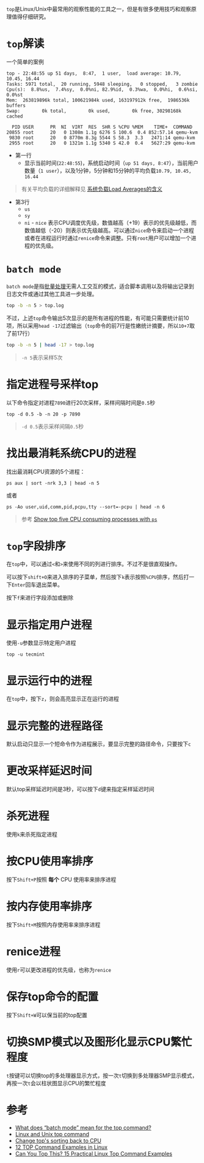 `top`是Linux/Unix中最常用的观察性能的工具之一，但是有很多使用技巧和观察原理值得仔细研究。

# `top`解读

一个简单的案例

```
top - 22:48:55 up 51 days,  8:47,  1 user,  load average: 10.79, 10.45, 16.44
Tasks: 5971 total,  20 running, 5948 sleeping,   0 stopped,   3 zombie
Cpu(s):  8.8%us,  7.4%sy,  0.0%ni, 82.9%id,  0.3%wa,  0.0%hi,  0.6%si,  0.0%st
Mem:  263819896k total, 100621984k used, 163197912k free,  1986536k buffers
Swap:        0k total,        0k used,        0k free, 30298168k cached

  PID USER      PR  NI  VIRT  RES  SHR S %CPU %MEM    TIME+  COMMAND
20855 root      20   0 1308m 1.1g 6276 S 100.6  0.4 852:57.14 qemu-kvm
 9830 root      20   0 8770m 8.3g 5544 S 58.3  3.3   2471:14 qemu-kvm
 2955 root      20   0 1321m 1.1g 5340 S 42.0  0.4   5627:29 qemu-kvm
```

* 第一行
  * 显示当前时间(`22:48:55`)，系统启动时间（`up 51 days, 8:47`），当前用户数量（`1 user`），以及1分钟，5分钟和15分钟的平均负载`10.79, 10.45, 16.44`

> 有关平均负载的详细解释见 [系统负载Load Averages的含义](../../kernel/cpu/system_load_averages)

* 第3行
  * `us`
  * `sy`
  * `ni` - `nice` 表示CPU调度优先级，数值越高（+19）表示的优先级越低，而数值越低（-20）则表示优先级越高。可以通过`nice`命令来启动一个进程或者在进程运行时通过`renice`命令来调整。只有`root`用户可以增加一个进程的优先级。

# `batch mode`

`batch mode`是指[批量处理](https://en.wikipedia.org/wiki/Batch_processing)无需人工交互的模式，适合脚本调用以及将输出记录到日志文件或通过其他工具进一步处理。

```bash
top -b -n 5 > top.log
```

不过，上述`top`命令输出5次显示的是所有进程的性能，有可能只需要统计前10项，所以采用`head -17`过滤输出（`top`命令的前7行是性嫩统计摘要，所以`10+7`取了前17行）

```bash
top -b -n 5 | head -17 > top.log
```

> `-n 5`表示采样5次

# 指定进程号采样top

以下命令指定对进程`7890`进行20次采样，采样间隔时间是`0.5`秒

```
top -d 0.5 -b -n 20 -p 7890
```

> `-d 0.5`表示采样间隔`0.5`秒

# 找出最消耗系统CPU的进程

找出最消耗CPU资源的5个进程：

```
ps aux | sort -nrk 3,3 | head -n 5
```

或者

```
ps -Ao user,uid,comm,pid,pcpu,tty --sort=-pcpu | head -n 6
```

> 参考 [Show top five CPU consuming processes with `ps`](http://unix.stackexchange.com/questions/13968/show-top-five-cpu-consuming-processes-with-ps)

# `top`字段排序

在`top`中，可以通过`<`和`>`来使用不同的列进行排序。不过不是很直观操作。

可以按下`shift+O`来进入排序的子菜单，然后按下`k`表示按照`%CPU`排序，然后打一下`Enter`回车退出菜单。

按下`f`来进行字段添加或删除

# 显示指定用户进程

使用`-u`参数显示特定用户进程

```
top -u tecmint
```

# 显示运行中的进程

在`top`中，按下`z`，则会高亮显示正在运行的进程

# 显示完整的进程路径

默认启动只显示一个短命令作为进程展示，要显示完整的路径命令，只要按下`c`

# 更改采样延迟时间

默认top采样延迟时间是3秒，可以按下`d`键来指定采样延迟时间

# 杀死进程

使用`k`来杀死指定进程

# 按CPU使用率排序

按下`Shift+P`按照 **每个** CPU 使用率来排序进程

# 按内存使用率排序

按下`Shift+M`按照内存使用率来排序进程

# renice进程

使用`r`可以更改进程的优先级，也称为`renice`

# 保存top命令的配置

按下`Shift+W`可以保当前的top配置

# 切换SMP模式以及图形化显示CPU繁忙程度

`t`按键可以切换top的多处理器显示方式，按一次`t`切换到多处理器SMP显示模式，再按一次`t`会以柱状图显示CPU的繁忙程度

# 参考

* [What does “batch mode” mean for the top command?](http://unix.stackexchange.com/questions/138484/what-does-batch-mode-mean-for-the-top-command)
* [Linux and Unix top command](http://www.computerhope.com/unix/top.htm)
* [Change top's sorting back to CPU](http://unix.stackexchange.com/questions/158584/change-tops-sorting-back-to-cpu)
* [12 TOP Command Examples in Linux](http://www.tecmint.com/12-top-command-examples-in-linux/)
* [Can You Top This? 15 Practical Linux Top Command Examples](http://www.thegeekstuff.com/2010/01/15-practical-unix-linux-top-command-examples)